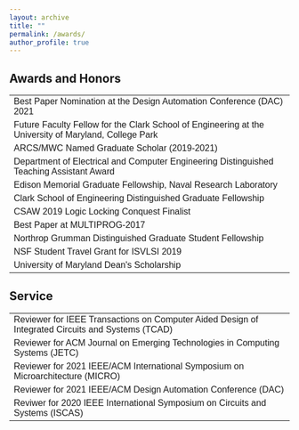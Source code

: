 ```yaml
---
layout: archive
title: ""
permalink: /awards/
author_profile: true
---
```


<head>
<style>
table {
  font-family: arial, sans-serif;
  border-collapse: collapse;
  width: 100%;
}

td, th {
  border: 1px solid #dddddd;
  text-align: left;
  padding: 8px;
}

tr:nth-child(even) {
  background-color: #dddddd;
}
</style>
</head>
<body>

<h2>Awards and Honors</h2>

<table>
  <tr>
    <td>Best Paper Nomination at the Design Automation Conference (DAC) 2021</td>
  </tr>
  <tr>
    <td>Future Faculty Fellow for the Clark School of Engineering at the University of Maryland, College Park</td>
  </tr>
  <tr>
    <td>ARCS/MWC Named Graduate Scholar (2019-2021)</td>
  </tr>
  <tr>
    <td>Department of Electrical and Computer Engineering Distinguished Teaching Assistant Award</td>
  </tr>
  <tr>
    <td>Edison Memorial Graduate Fellowship, Naval Research Laboratory</td>
  </tr>
  <tr>
    <td>Clark School of Engineering Distinguished Graduate Fellowship</td>
  </tr>
  <tr>
    <td>CSAW 2019 Logic Locking Conquest Finalist</td>
  </tr>
  <tr>
    <td>Best Paper at MULTIPROG-2017</td>
  </tr>
  <tr>
    <td>Northrop Grumman Distinguished Graduate Student Fellowship</td>
  </tr>
  <tr>
    <td> NSF Student Travel Grant for ISVLSI 2019</td>
  </tr>  
  <tr>
    <td>University of Maryland Dean's Scholarship</td>
  </tr>
</table>




<h2>Service</h2>

<table>
  <tr>
    <td>Reviewer for IEEE Transactions on Computer Aided Design of Integrated Circuits and Systems (TCAD)</td>
  </tr>
  <tr>
    <td>Reviewer for ACM Journal on Emerging Technologies in Computing Systems (JETC)</td>
  </tr>
  <tr>
    <td>Reviewer for 2021 IEEE/ACM International Symposium on Microarchitecture (MICRO)</td>
  </tr>
  <tr>
    <td>Reviewer for 2021 IEEE/ACM Design Automation Conference (DAC)</td>
  </tr>
  <tr>
    <td>Reviwer for 2020 IEEE International Symposium on Circuits and Systems (ISCAS)</td>
  </tr>
</table>
</body>
